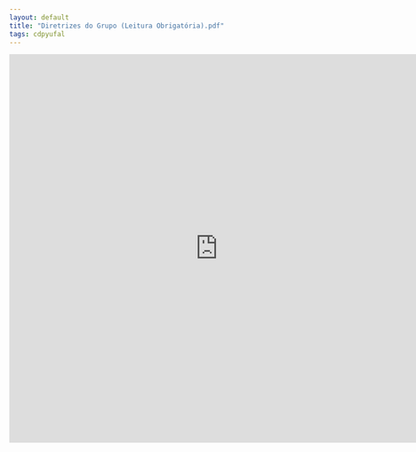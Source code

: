 ```yaml
---
layout: default
title: "Diretrizes do Grupo (Leitura Obrigatória).pdf"
tags: cdpyufal
---
```


<iframe src="https://docs.google.com/gview?url=https://raw.githubusercontent.com/cdpyufal/cdpyufal.github.io/master/identidade/Identidade%20-%20Coding%20Dojo.pdf&embedded=true" style="width:750px; height:700px;" frameborder="0"></iframe>
